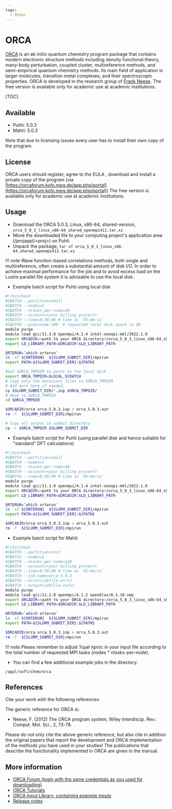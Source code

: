 ```yaml
---
tags:
  - Other
---
```


# ORCA

[ORCA](https://orcaforum.kofo.mpg.de/app.php/portal ) is an ab initio quantum chemistry
program package that contains modern electronic structure methods including density functional
theory, many-body perturbation, coupled cluster, multireference methods, and semi-empirical
quantum chemistry methods. Its main field of application is larger molecules, transition metal
complexes, and their spectroscopic properties. ORCA is developed in the research group of
[Frank Neese](https://en.wikipedia.org/wiki/Frank_Neese). The free version is available only
for academic use at academic institutions.

[TOC]

## Available

-   Puhti: 5.0.3
-   Mahti: 5.0.3

Note that due to licensing issues every user has to install their own copy of the program.

## License
 
ORCA users should register, agree to the EULA , download and install a private copy of the program
(via [https://orcaforum.kofo.mpg.de/app.php/portal](https://orcaforum.kofo.mpg.de/app.php/portal))
The free version is available only for academic use at academic institutions.

## Usage

- Download the ORCA 5.0.3, Linux, x86-64, shared-version, `orca_5_0_3_linux_x86-64_shared_openmpi411.tar.xz`
- Move the downloaded file to your computing project's application area (/projappl/<proj\>) on Puhti
- Unpack the package, `tar xf orca_5_0_3_linux_x86-64_shared_openmpi411.tar.xz`

!!! note
    Wave function-based correlations methods, both single and multireference, often create a
    substantial amount of disk I/O. In order to achieve maximal performance for the job and to
    avoid excess load on the Lustre parallel file system it is advisable to use the local disk.  

- Example batch script for Puhti using local disk

```bash
#!/bin/bash
#SBATCH --partition=small
#SBATCH --nodes=1
#SBATCH --ntasks-per-node=40
#SBATCH --account=<your billing project>
#SBATCH --time=0:30:00 # time as `hh:mm:ss`
#SBATCH --gres=nvme:100  # requested local disk space in GB
module purge
module load gcc/11.3.0 openmpi/4.1.4 intel-oneapi-mkl/2022.1.0
export ORCADIR=<path to your ORCA directory>/orca_5_0_3_linux_x86-64_shared_openmpi411
export LD_LIBRARY_PATH=$ORCADIR:$LD_LIBRARY_PATH

ORTERUN=`which orterun`
ln -sf ${ORTERUN}  ${SLURM_SUBMIT_DIR}/mpirun
export PATH=${SLURM_SUBMIT_DIR}:${PATH}

#Set $ORCA_TMPDIR to point to the local disk
export ORCA_TMPDIR=$LOCAL_SCRATCH
# Copy only the necessary files to $ORCA_TMPDIR
# Add more here if needed.
cp $SLURM_SUBMIT_DIR/*.inp $ORCA_TMPDIR/
# Move to $ORCA_TMPDIR
cd $ORCA_TMPDIR

$ORCADIR/orca orca_5.0.3.inp > orca_5.0.3.out
rm -f  ${SLURM_SUBMIT_DIR}/mpirun

# Copy all output to submit directory
cp -r $ORCA_TMPDIR $SLURM_SUBMIT_DIR
```

- Example batch script for Puhti (using parallel disk and hence suitable for "standard"
  DFT calculations)

```bash
#!/bin/bash
#SBATCH --partition=small
#SBATCH --nodes=1
#SBATCH --ntasks-per-node=40
#SBATCH --account=<your billing project>
#SBATCH --time=0:30:00 # time as `hh:mm:ss`
module purge
module load gcc/11.3.0 openmpi/4.1.4 intel-oneapi-mkl/2022.1.0
export ORCADIR=<path to your ORCA directory>/orca_5_0_3_linux_x86-64_shared_openmpi411
export LD_LIBRARY_PATH=$ORCADIR:$LD_LIBRARY_PATH

ORTERUN=`which orterun`
ln -sf ${ORTERUN}  ${SLURM_SUBMIT_DIR}/mpirun
export PATH=${SLURM_SUBMIT_DIR}:${PATH}

$ORCADIR/orca orca_5.0.3.inp > orca_5.0.3.out
rm -f  ${SLURM_SUBMIT_DIR}/mpirun
```

- Example batch script for Mahti

```bash
#!/bin/bash
#SBATCH --partition=test
#SBATCH --nodes=1
#SBATCH --ntasks-per-node=128
#SBATCH --account=<your billing project>
#SBATCH --time=0:30:00 # time as `hh:mm:ss`
#SBATCH --job-name=orca-5.0.3
#SBATCH --error=jobfile.err%J
#SBATCH --output=jobfile.out%J
module purge
module load gcc/11.2.0 openmpi/4.1.2 openblas/0.3.18-omp
export ORCADIR=<path to your ORCA directory>/orca_5_0_3_linux_x86-64_shared_openmpi411
export LD_LIBRARY_PATH=$ORCADIR:$LD_LIBRARY_PATH

ORTERUN=`which orterun`
ln -sf ${ORTERUN}  ${SLURM_SUBMIT_DIR}/mpirun
export PATH=${SLURM_SUBMIT_DIR}:${PATH}

$ORCADIR/orca orca_5.0.3.inp > orca_5.0.3.out
rm -f  ${SLURM_SUBMIT_DIR}/mpirun
```

!!! note
    Please remember to adjust %pal nproc in your input file according to the total number of
    requested MPI tasks (nodes * ntasks-per-node).

- You can find a few additional example jobs in the directory:

```console
/appl/soft/chem/orca
```

## References

Cite your work with the following references:

The generic reference for ORCA is:

- Neese, F. (2012) The ORCA program system, Wiley Interdiscip. Rev.: Comput. Mol. Sci., 2, 73-78.

Please do not only cite the above generic reference, but also cite in addition the original
papers that report the development and ORCA implementation of the methods you have used in
your studies! The publications that describe the functionality implemented in ORCA are
given in the manual.

## More information
-   [ORCA Forum (login with the same credentials as you used for downloading)](https://orcaforum.kofo.mpg.de/app.php/portal)
-   [ORCA Tutorials](https://www.orcasoftware.de/tutorials_orca/)
-   [ORCA Input Library, containing example inputs](https://sites.google.com/site/orcainputlibrary/home)
-   [Release notes](https://orcaforum.kofo.mpg.de/viewforum.php?f=56)
